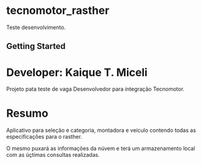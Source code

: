 # tecnomotor_rasther

Teste desenvolvimento.

## Getting Started

# Developer: Kaique T. Miceli

Projeto pata teste de vaga Desenvolvedor para integração Tecnomotor.

# Resumo

Aplicativo para seleção e categoria, montadora e veículo contendo todas as especificações para o
rasther.

O mesmo puxará as informações da núvem e terá um armazenamento local com as úçtimas consultas
realizadas.



